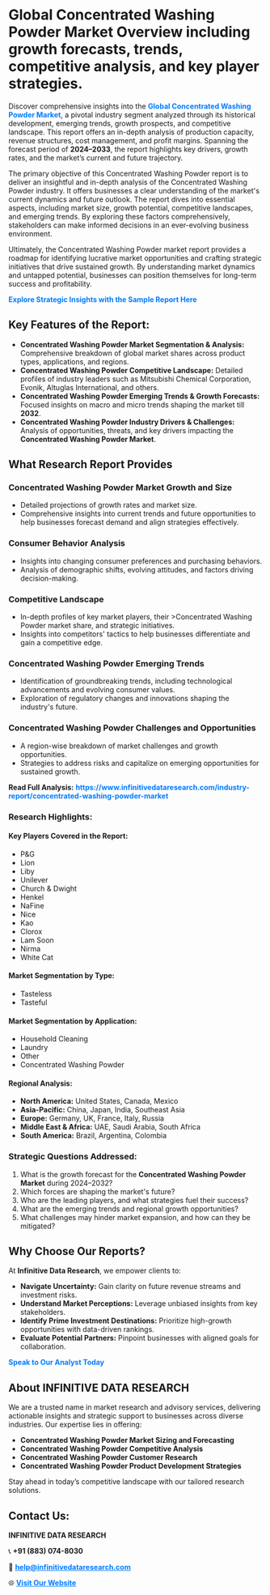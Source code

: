 <h1>Global Concentrated Washing Powder Market Overview including growth forecasts, trends, competitive analysis, and key player strategies.</h1>
<p>
Discover comprehensive insights into the 
<a href="https://www.infinitivedataresearch.com/industry-report/concentrated-washing-powder-market" rel="dofollow" style="color: #007BFF; text-decoration: none;"><strong>Global Concentrated Washing Powder Market</strong></a>, a pivotal industry segment analyzed through its historical development, emerging trends, growth prospects, and competitive landscape. This report offers an in-depth analysis of production capacity, revenue structures, cost management, and profit margins. Spanning the forecast period of <strong>2024–2033</strong>, the report highlights key drivers, growth rates, and the market’s current and future trajectory.
</p>
<p>
The primary objective of this Concentrated Washing Powder report is to deliver an insightful and in-depth analysis of the Concentrated Washing Powder industry. It offers businesses a clear understanding of the market's current dynamics and future outlook. The report dives into essential aspects, including market size, growth potential, competitive landscapes, and emerging trends. By exploring these factors comprehensively, stakeholders can make informed decisions in an ever-evolving business environment.
</p>
<p>
Ultimately, the Concentrated Washing Powder market report provides a roadmap for identifying lucrative market opportunities and crafting strategic initiatives that drive sustained growth. By understanding market dynamics and untapped potential, businesses can position themselves for long-term success and profitability.
</p>
<p>
<a href="https://www.infinitivedataresearch.com/request-sample/reportId=103595" style="color: #007BFF; text-decoration: none;"><strong>Explore Strategic Insights with the Sample Report Here</strong></a>
</p>

<h2>Key Features of the Report:</h2>
<ul>
<li><strong>Concentrated Washing Powder Market Segmentation & Analysis:</strong> Comprehensive breakdown of global market shares across product types, applications, and regions.</li>
<li><strong>Concentrated Washing Powder Competitive Landscape:</strong> Detailed profiles of industry leaders such as Mitsubishi Chemical Corporation, Evonik, Altuglas International, and others.</li>
<li><strong>Concentrated Washing Powder Emerging Trends & Growth Forecasts:</strong> Focused insights on macro and micro trends shaping the market till <strong>2032</strong>.</li>
<li><strong>Concentrated Washing Powder Industry Drivers & Challenges:</strong> Analysis of opportunities, threats, and key drivers impacting the <strong>Concentrated Washing Powder Market</strong>.</li>
</ul>

<h2>What Research Report Provides</h2>
<h3>Concentrated Washing Powder Market Growth and Size</h3>
<ul>
<li>Detailed projections of growth rates and market size.</li>
<li>Comprehensive insights into current trends and future opportunities to help businesses forecast demand and align strategies effectively.</li>
</ul>

<h3>Consumer Behavior Analysis</h3>
<ul>
<li>Insights into changing consumer preferences and purchasing behaviors.</li>
<li>Analysis of demographic shifts, evolving attitudes, and factors driving decision-making.</li>
</ul>

<h3>Competitive Landscape</h3>
<ul>
<li>In-depth profiles of key market players, their >Concentrated Washing Powder market share, and strategic initiatives.</li>
<li>Insights into competitors' tactics to help businesses differentiate and gain a competitive edge.</li>
</ul>

<h3>Concentrated Washing Powder Emerging Trends</h3>
<ul>
<li>Identification of groundbreaking trends, including technological advancements and evolving consumer values.</li>
<li>Exploration of regulatory changes and innovations shaping the industry's future.</li>
</ul>

<h3>Concentrated Washing Powder Challenges and Opportunities</h3>
<ul>
<li>A region-wise breakdown of market challenges and growth opportunities.</li>
<li>Strategies to address risks and capitalize on emerging opportunities for sustained growth.</li>
</ul>
<p><strong>Read Full Analysis:</strong> <a href="https://www.infinitivedataresearch.com/industry-report/concentrated-washing-powder-market" rel="dofollow" style="color: #007BFF; text-decoration: none;"><strong>https://www.infinitivedataresearch.com/industry-report/concentrated-washing-powder-market</strong></a></p>
<h3>Research Highlights:</h3>
<h4>Key Players Covered in the Report:</h4>
<ul><li>P&amp;G</li><li>Lion</li><li>Liby</li><li>Unilever</li><li>Church &amp; Dwight</li><li>Henkel</li><li>NaFine</li><li>Nice</li><li>Kao</li><li>Clorox</li><li>Lam Soon</li><li>Nirma</li><li>White Cat</li></ul>
<h4>Market Segmentation by Type:</h4>
<ul><li>Tasteless</li><li>Tasteful</li></ul>
<h4>Market Segmentation by Application:</h4>
<ul><li>Household Cleaning</li><li>Laundry</li><li>Other</li><li>Concentrated Washing Powder</li></ul>

<h4>Regional Analysis:</h4>
<ul>
<li><strong>North America:</strong> United States, Canada, Mexico</li>
<li><strong>Asia-Pacific:</strong> China, Japan, India, Southeast Asia</li>
<li><strong>Europe:</strong> Germany, UK, France, Italy, Russia</li>
<li><strong>Middle East & Africa:</strong> UAE, Saudi Arabia, South Africa</li>
<li><strong>South America:</strong> Brazil, Argentina, Colombia</li>
</ul>

<h3>Strategic Questions Addressed:</h3>
<ol>
<li>What is the growth forecast for the <strong>Concentrated Washing Powder Market</strong> during 2024–2032?</li>
<li>Which forces are shaping the market's future?</li>
<li>Who are the leading players, and what strategies fuel their success?</li>
<li>What are the emerging trends and regional growth opportunities?</li>
<li>What challenges may hinder market expansion, and how can they be mitigated?</li>
</ol>

<h2>Why Choose Our Reports?</h2>
<p>At <strong>Infinitive Data Research</strong>, we empower clients to:</p>
<ul>
<li><strong>Navigate Uncertainty:</strong> Gain clarity on future revenue streams and investment risks.</li>
<li><strong>Understand Market Perceptions:</strong> Leverage unbiased insights from key stakeholders.</li>
<li><strong>Identify Prime Investment Destinations:</strong> Prioritize high-growth opportunities with data-driven rankings.</li>
<li><strong>Evaluate Potential Partners:</strong> Pinpoint businesses with aligned goals for collaboration.</li>
</ul>
<p><a href="https://www.infinitivedataresearch.com/industry-report/concentrated-washing-powder-market" rel="dofollow" style="color: #007BFF; text-decoration: none;"><strong>Speak to Our Analyst Today</strong></a></p>

<h2>About INFINITIVE DATA RESEARCH</h2>
<p>We are a trusted name in market research and advisory services, delivering actionable insights and strategic support to businesses across diverse industries. Our expertise lies in offering:</p>
<ul>
<li><strong>Concentrated Washing Powder Market Sizing and Forecasting</strong></li>
<li><strong>Concentrated Washing Powder Competitive Analysis</strong></li>
<li><strong>Concentrated Washing Powder Customer Research</strong></li>
<li><strong>Concentrated Washing Powder Product Development Strategies</strong></li>
</ul>
<p>Stay ahead in today’s competitive landscape with our tailored research solutions.</p>

<h2>Contact Us:</h2>
<p><strong>INFINITIVE DATA RESEARCH</strong></p>
<p>📞 <strong>+91 (883) 074-8030</strong></p>
<p>📧 <strong><a href="mailto:help@infinitivedataresearch.com" style="color: #007BFF;">help@infinitivedataresearch.com</a></strong></p>
<p>🌐 <strong><a href="https://www.infinitivedataresearch.com" rel="dofollow" style="color: #007BFF;">Visit Our Website</a></strong></p>